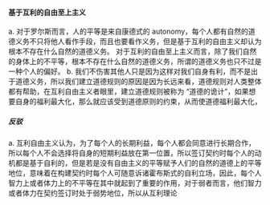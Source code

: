 #### 基于互利的自由至上主义
a. 对于罗尔斯而言，人的平等是来自康德式的 autonomy，每个人都有自然的道德义务不只将他人看作手段，而且也要看作义务，但是基于互利的自由主义却认为根本不存在什么自然的道德义务。
对于互利的自由至上主义而言，除了我们自然的身体上的不平等，根本不存在什么自然的道德义务，所谓的道德义务也只不过是一种个人的偏好。
b. 我们不伤害其他人只是因为这样对我们自身有利，而不是出于道德义务，所以我们建立道德规则的原因是因为长远来看，道德规则对人类整体都有帮助，在互利自由主义者眼里，建立道德规则被称为 “道德的诡计”，如果想要自身的福利最大化，那么就应该受到道德原则的约束，从而使道德福利最大化，

##### 反驳
a. 互利自由主义认为，为了每个人的长期利益，每个人都会同意进行长期合作，所以每个人不会选择将自身的短期利益放在第一位置，所以签订契约时每个人的动机都是基于自利的，但是若是没有自由主义的平等赋予人们的自然的道德上的平等地位，意味着在构建契约时每个人可随意诉诸霍布斯式的自利立场，因此，每个人智力上或者体力上的不平等在其中就起到了重要的作用，对于弱者而言，他们智力或者体力在契约签订时处于弱势地位，所以从互利理论
